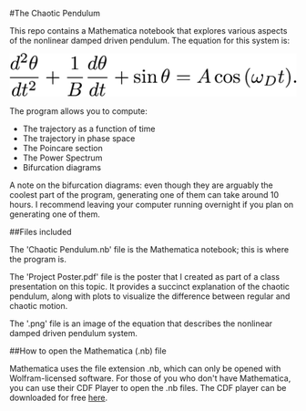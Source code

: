 #The Chaotic Pendulum

This repo contains a Mathematica notebook that explores various aspects of the nonlinear damped driven pendulum. The equation for this system is:

![](nonlinear-pend-eq.png)

The program allows you to compute:

* The trajectory as a function of time
* The trajectory in phase space 
* The Poincare section 
* The Power Spectrum
* Bifurcation diagrams 

A note on the bifurcation diagrams: even though they are arguably the coolest part of the program, generating one of them can take around 10 hours. I recommend leaving your computer running overnight if you plan on generating one of them.

##Files included 

The 'Chaotic Pendulum.nb' file is the Mathematica notebook; this is where the program is.

The 'Project Poster.pdf' file is the poster that I created as part of a class presentation on this topic. It provides a succinct explanation of the chaotic pendulum, along with plots to visualize the difference between regular and chaotic motion.

The '.png' file is an image of the equation that describes the nonlinear damped driven pendulum system.

##How to open the Mathematica (.nb) file

Mathematica uses the file extension .nb, which can only be opened with Wolfram-licensed software. For those of you who don't have Mathematica, you can use their CDF Player to open the .nb files. The CDF player can be downloaded for free [here](http://www.wolfram.com/cdf-player/). 
